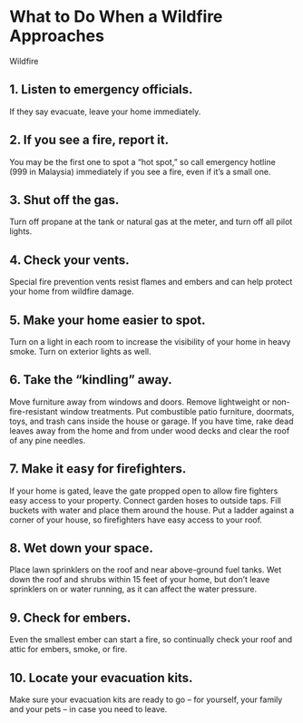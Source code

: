 # What to Do When a Wildfire Approaches
Wildfire

## 1.	Listen to emergency officials.
If they say evacuate, leave your home immediately.

## 2.	If you see a fire, report it.
You may be the first one to spot a “hot spot,” so call emergency hotline (999 in Malaysia) immediately if you see a fire, even if it’s a small one.

## 3.	Shut off the gas.
Turn off propane at the tank or natural gas at the meter, and turn off all pilot lights.

## 4.	Check your vents.
Special fire prevention vents resist flames and embers and can help protect your home from wildfire damage.

## 5.	Make your home easier to spot.
Turn on a light in each room to increase the visibility of your home in heavy smoke. Turn on exterior lights as well.

## 6.	Take the “kindling” away.
Move furniture away from windows and doors. Remove lightweight or non-fire-resistant window treatments. Put combustible patio furniture, doormats, toys, and trash cans inside the house or garage. If you have time, rake dead leaves away from the home and from under wood decks and clear the roof of any pine needles.

## 7.	Make it easy for firefighters.
If your home is gated, leave the gate propped open to allow fire fighters easy access to your property. Connect garden hoses to outside taps. Fill buckets with water and place them around the house. Put a ladder against a corner of your house, so firefighters have easy access to your roof.

## 8.	Wet down your space.
Place lawn sprinklers on the roof and near above-ground fuel tanks. Wet down the roof and shrubs within 15 feet of your home, but don’t leave sprinklers on or water running, as it can affect the water pressure.

## 9.	Check for embers.
Even the smallest ember can start a fire, so continually check your roof and attic for embers, smoke, or fire.

## 10.	Locate your evacuation kits.
Make sure your evacuation kits are ready to go – for yourself, your family and your pets – in case you need to leave.
